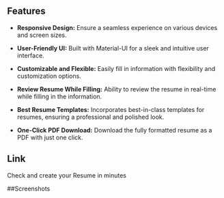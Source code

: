 ## Features

- **Responsive Design:** Ensure a seamless experience on various devices and screen sizes.

- **User-Friendly UI:** Built with Material-UI for a sleek and intuitive user interface.

- **Customizable and Flexible:** Easily fill in information with flexibility and customization options.

- **Review Resume While Filling:** Ability to review the resume in real-time while filling in the information.

- **Best Resume Templates:** Incorporates best-in-class templates for resumes, ensuring a professional and polished look.

- **One-Click PDF Download:** Download the fully formatted resume as a PDF with just one click.


## Link 
Check and create your Resume in minutes


##Screenshots
